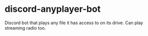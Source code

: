# discord-anyplayer-bot
Discord bot that plays any file it has access to on its drive.  Can play streaming radio too.
